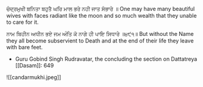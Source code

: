 ਚੰਦ੍ਰਮੁਖੀ ਬਨਿਤਾ ਬਹੁਤੈ ਘਰਿ ਮਾਲ ਭਰੇ ਨਹੀ ਜਾਤ ਸੰਭਾਰੇ ॥ 
One may have many beautiful wives with faces radiant like the moon and so much wealth that they unable to care for it. 

ਨਾਮ ਬਿਹੀਨ ਅਧੀਨ ਭਏ ਜਮ ਅੰਤਿ ਕੋ ਨਾਗੇ ਹੀ ਪਾਇ ਸਿਧਾਰੇ ॥੪੯੧॥ 
But without the Name they all become subservient to Death and at the end of their life they leave with bare feet. 

- Guru Gobind Singh Rudravatar, the concluding the section on Dattatreya [[Dasam]]: 649

![[candarmukhi.jpeg]]